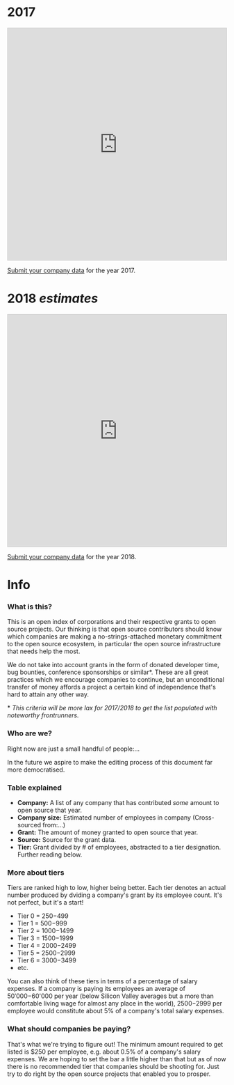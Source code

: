 # 2017

<iframe class="airtable-embed" src="https://airtable.com/embed/shrU08WDvS4Bpe2Fx?backgroundColor=yellow&viewControls=on" frameborder="0" onmousewheel="" width="100%" height="533" style="background: transparent; border: 1px solid #ccc;"></iframe>

[Submit your company data](https://airtable.com/shrjnkVGtZiCiSaGo) for the year 2017.

# 2018 *estimates*

<iframe class="airtable-embed" src="https://airtable.com/embed/shrXHu9L9g4nErcYY?backgroundColor=yellow&viewControls=on" frameborder="0" onmousewheel="" width="100%" height="533" style="background: transparent; border: 1px solid #ccc;"></iframe>

[Submit your company data](https://airtable.com/shrRDwmgXH28sha66) for the year 2018.

# Info

### What is this?

This is an open index of corporations and their respective grants to open source projects. Our thinking is that open source contributors should know which companies are making a no-strings-attached monetary commitment to the open source ecosystem, in particular the open source infrastructure that needs help the most.

We do not take into account grants in the form of donated developer time, bug bounties, conference sponsorships or similar\*. These are all great practices which we encourage companies to continue, but an unconditional transfer of money affords a project a certain kind of independence that's hard to attain any other way.

\* _This criteria will be more lax for 2017/2018 to get the list populated with noteworthy frontrunners._

### Who are we?

Right now are just a small handful of people:...

In the future we aspire to make the editing process of this document far more democratised.

### Table explained

- **Company:** A list of any company that has contributed *some* amount to open source that year.
- **Company size:** Estimated number of employees in company (Cross-sourced from:...)
- **Grant:** The amount of money granted to open source that year.
- **Source:** Source for the grant data.
- **Tier:** Grant divided by # of employees, abstracted to a tier designation. Further reading below.

### More about tiers

Tiers are ranked high to low, higher being better. Each tier denotes an actual number produced by dviding a company's grant by its employee count. It's not perfect, but it's a start!

- Tier 0 = $250-$499
- Tier 1 = $500-$999
- Tier 2 = $1000-$1499
- Tier 3 = $1500-$1999
- Tier 4 = $2000-$2499
- Tier 5 = $2500-$2999
- Tier 6 = $3000-$3499
- etc.

You can also think of these tiers in terms of a percentage of salary expenses. If a company is paying its employees an average of $50'000-$60'000 per year (below Silicon Valley averages but a more than comfortable living wage for almost any place in the world), $2500-$2999 per employee would constitute about 5% of a company's total salary expenses.

### What should companies be paying?

That's what we're trying to figure out! The minimum amount required to get listed is $250 per employee, e.g. about 0.5% of a company's salary expenses. We are hoping to set the bar a little higher than that but as of now there is no recommended tier that companies should be shooting for. Just try to do right by the open source projects that enabled you to prosper.
